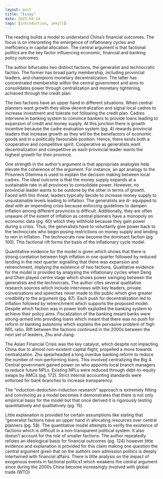 ```yaml
---
layout: post
title: "Essay"
date: 2025-04-14
tags: [introduction, jekyll]
---
```


The reading builds a model to understand China’s financial outcomes. The focus is on
interpreting the emergence of inflationary cycles and inefficiency in capital allocation. The
central argument is that factional politics are the key factor influencing economic, financial and
banking policy outcomes.

The author bifurcates two distinct factions, the generalist and technocratic faction. The former
has broad party membership, including provincial leaders, and champions monetary
decentralization. The latter has concentrated membership within the central government and
aims to consolidates power through centralization and monetary tightening, achieved through
the credit plan.

The two factions have an upper hand in different situations. When central planners want growth
they allow decentralization and signal local cadres to increase investment and tolerate not
following the credit plan. Cadres intervene in banking system to convince bankers to provide
loans leading to expansion of credit and money supply. At this junction there is growth
incentive because the cadre evaluation system (pg. 4) rewards provincial leaders that increase
growth as they will be the benefactors of economic goods and in a politically favourable
position. Hence, there exists both a cooperative and competitive spirit. Cooperative as
generalists want decentralization and competitive as each provincial leader wants the highest
growth for their province.

One strength in the author’s argument is that appropriate analogies help elevate the coherence
of the argument. For instance, an apt analogy to the Prisoners Dilemma is used to explain the
decision making between local cadres. The ideal outcome is that the money supply expands at
a sustainable rate in all provinces to consolidate power. However, no provincial leader wants
to be outdone by the other in terms of growth. Faced with this threat, leaders typically decide
to increase money supply to unsustainable levels leading to inflation. The generalists are ill-
equipped to deal with an impending crisis because enforcing guidelines to dampen inflation
among different provinces is difficult. Additionally, they are often unaware of the extent of
inflation as central planners have a monopoly on economic data (pg. 60) which they withhold
because they gain power during a crisis. Thus, the generalists have to voluntarily give power
back to the technocrats who begin posing restrictions on money supply and lending to rein in
inflation. The technocrats now become the dominant faction (pg. 100). This factional rift forms
the basis of the inflationary cycle model.

Quantitative evidence for the model is given which shows that there is strong corelation
between high inflation in one quarter followed by reduced lending in the next quarter signalling
that there was expansion and retrenchment, implying the existence of two factions.
Qualitative evidence for the model is provided by analysing the inflationary cycles when Deng
and Chen played centre stage which shows power swinging between the generalists and the
technocrats. The author cites several qualitative research sources which include interviews with
key leaders, private conversations and speeches never made to the public which give greater
credibility to the argument (pg. 87). Each push for decentralization led to inflation followed by
retrenchment which supports the proposed model. Despite which faction was in power both
exploited the banking system to achieve their policy aims. Fiscalization of the banking meant banks were strong-armed into providing loans which meant that there was no push for reform
or banking autonomy which explains the pervasive problem of high NPL ratio.
Rift between the factions continued in the 2000s between the next set of leaders, Zhu and Jiang.

The Asian Financial Crisis was the key catalyst, which despite not impacting China due to
almost non-existent capital flight, propelled a move towards centralization. Zhu spearheaded a
long overdue banking reform to reduce the number of non-performing loans. This involved
centralizing the Big 4. Central government gained power on who appoints local branch
managers to reduce future NPLs. Existing NPLs were reduced through debt-to-equity swaps
by AMCs (pg. 172). Strict internal accounting standards were enforced for bank branches to
increase transparency.

The “induction-deduction-induction research” approach is extremely fitting and convincing as
a model becomes it demonstrates that there is not only empirical basis for the model but that
once derived it is rigorously testing quantitatively and qualitatively (pg. 15).

Little explanation is provided for certain assumptions like stating that “generalist factions have
an upper hand in allocating resources over central planners (pg. 58). The quantitative model
attempts to verify the existence of factions which is difficult in a non-transparent political
system. It also doesn’t account for the role of smaller factions. The author repeatedly refutes
an ideological basis for financial outcomes (pg. 124) however little evidence and explanation
is provided for this claim making one question the central argument given that on the authors
own admission politics is deeply intertwined with financial affairs. There is little analysis on
the impact of exogenous events in factional politics1 which weakens the central argument since
during the 2000s China become increasingly involved with global trade (WTO)
